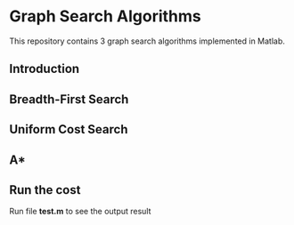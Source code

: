 # Graph Search Algorithms

This repository contains 3 graph search algorithms implemented in Matlab.

## Introduction

## Breadth-First Search

## Uniform Cost Search

## A*

## Run the cost

Run file <b>test.m</b> to see the output result